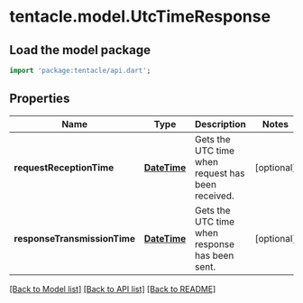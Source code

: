 # tentacle.model.UtcTimeResponse

## Load the model package
```dart
import 'package:tentacle/api.dart';
```

## Properties
Name | Type | Description | Notes
------------ | ------------- | ------------- | -------------
**requestReceptionTime** | [**DateTime**](DateTime.md) | Gets the UTC time when request has been received. | [optional] 
**responseTransmissionTime** | [**DateTime**](DateTime.md) | Gets the UTC time when response has been sent. | [optional] 

[[Back to Model list]](../README.md#documentation-for-models) [[Back to API list]](../README.md#documentation-for-api-endpoints) [[Back to README]](../README.md)


